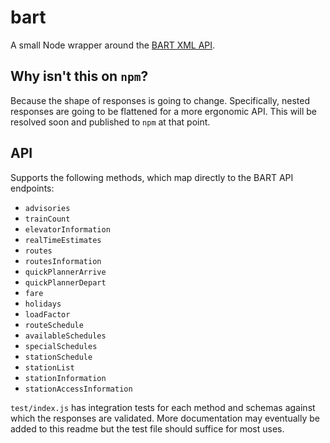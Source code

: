 # bart

A small Node wrapper around the [BART XML API](http://api.bart.gov/docs/overview/index.aspx).

## Why isn't this on `npm`?

Because the shape of responses is going to change. Specifically, nested responses are going to be flattened for a more ergonomic API. This will be resolved soon and published to `npm` at that point.

## API
Supports the following methods, which map directly to the BART API endpoints:

- `advisories`
- `trainCount`
- `elevatorInformation`
- `realTimeEstimates`
- `routes`
- `routesInformation`
- `quickPlannerArrive`
- `quickPlannerDepart`
- `fare`
- `holidays`
- `loadFactor`
- `routeSchedule`
- `availableSchedules`
- `specialSchedules`
- `stationSchedule`
- `stationList`
- `stationInformation`
- `stationAccessInformation`

`test/index.js` has integration tests for each method and schemas against which the responses are validated. More documentation may eventually be added to this readme but the test file should suffice for most uses.

